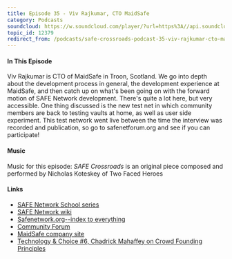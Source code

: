 ```yaml
---
title: Episode 35 - Viv Rajkumar, CTO MaidSafe
category: Podcasts
soundcloud: https://w.soundcloud.com/player/?url=https%3A//api.soundcloud.com/tracks/305850284
topic_id: 12379
redirect_from: /podcasts/safe-crossroads-podcast-35-viv-rajkumar-cto-maidsafe/
---
```


#### In This Episode

Viv Rajkumar is CTO of MaidSafe in Troon, Scotland. We go into depth about the development process in general, the development experience at MaidSafe, and then catch up on what's been going on with the forward motion of SAFE Network development. There's quite a lot here, but very accessible. One thing discussed is the new test net in which community members are back to testing vaults at home, as well as user side experiment. This test network went live between the time the interview was recorded and publication, so go to safenetforum.org and see if you can participate!

#### Music

Music for this episode: *SAFE Crossroads* is an original piece composed and performed by Nicholas Koteskey of Two Faced Heroes

#### Links

- [SAFE Network School series](http://www.safecrossroads.net/safe-network-school/)
- [SAFE Network wiki](http://safenetwork.wiki/en/Main_Page)
- [Safenetwork.org--index to everything](http://safenetwork.org/)
- [Community Forum](http://safenetforum.org/)
- [MaidSafe company site](http://maidsafe.net)
- [Technology & Choice #6, Chadrick Mahaffey on Crowd Founding Principles](https://technologyandchoice.com/2016/05/episode-6-chadrick-mahaffey-on-crowd-founding-fundamentals/)
